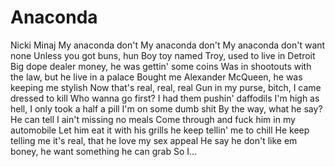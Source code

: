 # Anaconda
Nicki Minaj
My anaconda don't
My anaconda don't
My anaconda don't want none
Unless you got buns, hun
Boy toy named Troy, used to live in Detroit
Big dope dealer money, he was gettin' some coins
Was in shootouts with the law, but he live in a palace
Bought me Alexander McQueen, he was keeping me stylish
Now that's real, real, real
Gun in my purse, bitch, I came dressed to kill
Who wanna go first? I had them pushin' daffodils
I'm high as hell, I only took a half a pill
I'm on some dumb shit
By the way, what he say?
He can tell I ain't missing no meals
Come through and fuck him in my automobile
Let him eat it with his grills he keep tellin' me to chill
He keep telling me it's real, that he love my sex appeal
He say he don't like em boney, he want something he can grab
So I…
